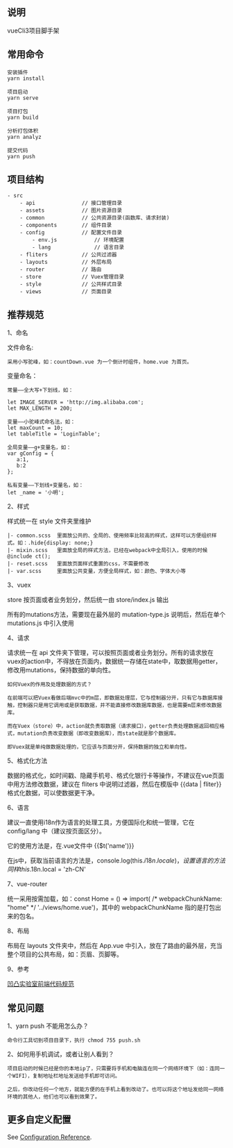 ## 说明

vueCli3项目脚手架

## 常用命令

```
安装插件
yarn install

项目启动
yarn serve

项目打包
yarn build

分析打包体积
yarn analyz

提交代码
yarn push
```

## 项目结构

```
- src
    - api               // 接口管理目录
    - assets            // 图片资源目录
    - common            // 公共资源目录(函数库、请求封装)
    - components        // 组件目录
    - config            // 配置文件目录
        - env.js            // 环境配置
        - lang              // 语言目录
    - fliters           // 公共过滤器
    - layouts           // 外层布局
    - router            // 路由
    - store             // Vuex管理目录
    - style             // 公共样式目录
    - views             // 页面目录
```

## 推荐规范

1、命名

文件命名:

```
采用小写驼峰，如：countDown.vue 为一个倒计时组件，home.vue 为首页。
```

变量命名：
```
常量——全大写+下划线，如：

let IMAGE_SERVER = 'http://img.alibaba.com';
let MAX_LENGTH = 200;

变量——小驼峰式命名法，如：
let maxCount = 10;
let tableTitle = 'LoginTable';

全局变量——g+变量名，如：
var gConfig = {
   a:1,
   b:2
};

私有变量——下划线+变量名，如：
let _name = '小明';
```
2、样式

样式统一在 style 文件夹里维护

    |- common.scss  里面放公共的、全局的、使用频率比较高的样式，这样可以方便组织样式。如：.hide{display: none;}
    |- mixin.scss   里面放全局的样式方法，已经在webpack中全局引入，使用的时候 @include ct();
    |- reset.scss   里面放页面样式重置的css，不需要修改
    |- var.scss     里面放公共变量，方便全局样式，如：颜色、字体大小等

3、vuex

store 按页面或者业务划分，然后统一由 store/index.js 输出

所有的mutations方法，需要现在最外层的 mutation-type.js 说明后，然后在单个 mutations.js 中引入使用

4、请求

请求统一在 api 文件夹下管理，可以按照页面或者业务划分。所有的请求放在vuex的action中，不得放在页面内，数据统一存储在state中，取数据用getter，修改用mutations，保持数据的单向性。

```
如何Vuex的作用及处理数据的方式？

在前端可以把Vuex看做后端mvc中的m层，即数据处理层，它与控制器分开，只有它与数据库接触，控制器只是用它调用或是获取数据，并不能直接修改数据库数据，也是需要m层来修改数据库。

而在Vuex（store）中，action就负责取数据（请求接口），getter负责处理数据返回相应格式，mutation负责改变数据（即改变数据库），而state就是那个数据库。

即Vuex就是单纯做数据处理的，它应该与页面分开，保持数据的独立和单向性。
```

5、格式化方法

数据的格式化，如时间戳、隐藏手机号、格式化银行卡等操作，不建议在vue页面中用方法修改数据，建议在 fliters 中说明过滤器，然后在模版中 {{data | fliter}} 格式化数据，可以使数据更干净。

6、语言

建议一直使用i18n作为语言的处理工具，方便国际化和统一管理，它在 config/lang 中（建议按页面区分）。

它的使用方法是，在.vue文件中 {{$t('name')}}

在js中，获取当前语言的方法是，console.log(this.$i18n.locale)，设置语言的方法同样 this.$18n.local = 'zh-CN'

7、vue-router

统一采用按需加载，如：const Home = () => import( /* webpackChunkName: "home" */ '../views/home.vue')，其中的 webpackChunkName 指的是打包出来的包名。

8、布局

布局在 layouts 文件夹中，然后在 App.vue 中引入，放在了路由的最外层，充当整个项目的公共布局，如：页眉、页脚等。

9、参考

[凹凸实验室前端代码规范](https://guide.aotu.io/docs/)

## 常见问题

1、yarn push 不能用怎么办？

```
命令行工具切到项目目录下，执行 chmod 755 push.sh
```

2、如何用手机调试，或者让别人看到？

```
项目启动的时候已经是你的本地ip了，只需要将手机和电脑连在同一个网络环境下（如：连同一个WIFI），复制地址栏地址发送给手机即可访问。

之后，你改动任何一个地方，就能方便的在手机上看到改动了。也可以将这个地址发给同一网络环境的其他人，他们也可以看到效果了。
```

## 更多自定义配置
See [Configuration Reference](https://cli.vuejs.org/config/).
